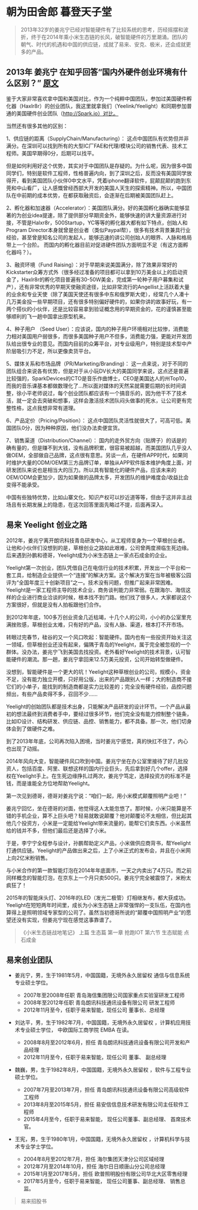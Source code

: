 # 朝为田舍郎 暮登天子堂


> 
> 2013年32岁的姜兆宁已经对智能硬件有了比较系统的思考，历经摇摆和波折，终于在2014年乘小米生态链的长风，破智能硬件的万里潮涌。团队的朝气、时代的机遇和中国的供应链，成就了易来、安克、极米，还会成就更多的产品。

## 2013年  姜兆宁 在知乎回答“国内外硬件创业环境有什么区别？” [原文](https://www.zhihu.com/question/22120446/answer/20375596?utm_source=weibo&utm_medium=weibo_share&utm_content=share_answer&utm_campaign=share_button)

鉴于大家非常喜欢拿中国和美国对比，作为一个纯粹中国团队，参加过美国硬件孵化器（Haxlr8r）的创业团队，我这里就拿我们（Yeelink/Yeelight）和同期参加普通的美国硬件创业团队（http://Spark.io）对比。

当然还有很多其他的区别：

1、供应链的距离（SupplyChain/Manufacturing）： 这点中国团队有优势但并非满分。在深圳可以找到所有的大型IC厂FAE和代理/模块公司的销售代表、技术工程师。美国早期得0分，后期可以找平。

但是如何利用好这个优势，其实对于中国团队是存疑的。为什么呢，因为很多中国同学们，特别是软件工程师，性格普遍内向，到了深圳之后，反而没有美国同学放得开，看到美国团队小伙伴0中文水平，凭着iphone翻译软件，屁颠屁颠的跑到东莞和中山看厂，让人感慨曾经西部大开发的美国人天生的探索精神。所以，中国团队在中前期的成本优势，在都获取融资后，会逐渐在后期被美国团队赶上。


2、孵化器和加速器（Accelerator）：美国团队满分。好的美国孵化器确实能够显著的为创业idea提速，除了提供部分早期资金外，能够快速的讲大量资源进行对接，不管是Halxr8r，500Startup，YC等等的孵化器大都有如下特点，创始人和Program Director本身就曾是创业者（类似Paypal帮），很多有技术背景兼具行业经验，甚至曾是知名公司的发起人，能够迅速的讲公司创始人的眼界、人脉和格局带上一个台阶。 而国内的孵化器目前对促进硬件团队方面明显不足（有这方面孵化器吗？）。

3、融资环境（Fund Raising）：对于早期来说美国满分，除了效果非常好的Kickstarter众筹方式外（很多经过准备的项目都可以拿到10万美金以上的启动资金了，Haxlr8r的孵化项目普遍有30-50W美金，完成第一轮种子用户募集和试产），还有非常优秀的早期天使融资途径，比如非常流行的Angellist上活跃着大量的业余和专业天使（除了美国天使还有很多中东和俄罗斯大佬），经常几个人凑十几万美金投一些早期项目，还有很多特别偏好硬件的，如果你讲的故事好玩，有一两个搭伙的小伙伴，还是比较容易拿到验证概念用的早期资金的，花的谨慎甚至能够顺利的飞一趟中国拿出原型机来。



4、种子用户 （Seed User）：应该说，国内的种子用户环境相对比较惨，消费能力相对美国用户弱很多，而很多美国种子用户不但多，消费能力强，更能对开发团队给出很专业的意见。而国内目前的众筹平台，对专业级用户，特别是技术型中产阶层吸引力不足，所以更像卖货平台。

5、媒体关系和市场品牌（PR/Marketing/Branding)： 这一点来说，对于不同的团队组合来说各有优势，但是对于从小玩DV长大的美国同学来说，这点还是普遍比较强的，SparkDevices的CTO是音乐作曲博士，CEO是美国达人的州Top10，而我的音乐课基本都做数理化了…所以面对媒体的天然呆就需要后期的长时间调整，徐小平老师说过，每个创业团队都应该有一个搞音乐的，因为他干不了技术活，就一定会去突破和想事，这样会激活技术团队闷头做事的死水，让公司更有完整性格，这点我想非常有道理。

6、产品定价（Pricing/Position）： 这点中国团队灵活性就很大了，可高可低。美国团队0分，因为种种原因，他们没办法卖便宜货。

7、销售渠道（Distribution/Channel）： 国内的走外贸方向（贴牌子）的话是的确有量的，但是赚不到大钱，没有品牌积累，很容易被超越，而美国团队几乎没人做OEM，全部做自己品牌，这点很有意思。另谈一点，在硬件APP时代，如果同时维护大量的ODM/OEM第三方品牌订单，单独从APP软件版本维护角度上面，对研发团队来说也是相当大的压力。所以具有智能化的硬件产品，应该未来的OEM/ODM会更加少，因为如果做的品牌太多，开发团队的维护难度会/收益比会变得不能承受。

中国有些独特优势，比如山寨文化、知识产权可以抄近道等等，但由于这并非主战场且有长期发展上的隐患，在这次回答里面先略过不提，后面再深入。



## 易来 Yeelight 创业之路

2012年，姜兆宁离开朗讯科技青岛研发中心，从工程师变身为一个草根创业者。让他和小伙伴们没想到的是，草根创业之路如此艰难，公司曾两度濒临生死边缘。后来遇到孙鹏和德哥，Yeelight成为小米生态链上一家点石成金的企业。

Yeelight第一次创业，团队凭借自己在电信行业的技术积累，开发出一个平台和一套工具，给制造企业提供一个“连接”的解决方案。这个解决方案在当年被极客公园评为“全国年度三十创新项目”之一。技术没有问题，但推广起来非常困难。Yeelight是一家工程师主导的技术企业，商务谈判能力非常弱。在跟海尔、海信这样的企业进行商业洽谈的时候，根本找不到门路。他们找了很多人，大家都说这个方案很好，但就是没有人拍板跟他们合作。

到2012年年底，100多万创业资金几近枯竭，十几个人的公司，小小的办公室里充满挫败感，草根创业太难，只有好的产品，没有人脉、渠道，根本打不开市场。

转眼过完春节，硅谷的又一个风口吹起：智能硬件。国内也有一些投资开始关注这一领域，但草根创业还没有起来，偏隅于青岛的Yeelight，属于完全被忽视的一个群体。没办法，姜兆宁飞到美国去找投资。老外看好Yeelight的技术背景，认可智能硬件的潮流。那一趟，姜兆宁拿回来12.5万美元投资，公司开始转型做硬件。

没想到，智能硬件是一个更大的坑！Yeelight这种草根创业的公司，规模小，资金不足，没有能力独立开模，只好用公版，出来的产品跟别人一样；大的制造商不接它们的小单子，能找到的制造商都是实力比较差的；完全没有硬件经验，品控问题频出，有些产品卖得不多，召回不少……

Yeelight的创始团队都是技术出身，只能解决产品研发的设计环节。一个产品从最初的想法最终到消费者手中，要经过很多环节，他们完全没有能力控制整个链条，比如ID设计、结构研发、供应链、品控、销售能力，都不具备。那一次，他们切身体会到了做硬件之难。

到了2013年年底，公司再次陷入困境，当时姜兆宁感觉，真的快扛不住了，内心也出现了动摇。

2014年风向大变，智能硬件风口吹到中国。姜兆宁坐在办公室里接待了好几批投资人，包括百度、阿里、联想这样的国内行业巨头，先后拿到好几个offer，选择权在Yeelight手上。在生死边缘挣扎过两次，姜兆宁笃定，选择投资方的标准不是钱，而是谁能全方位地帮助Yeelight。

第一次见到德哥，德哥对姜兆宁说：“咱们一起，用小米模式颠覆照明产业吧！”

姜兆宁回忆，坐在德哥的对面，他觉得这人太能忽悠了。那时候，小米只能算是不错的手机企业，算不上巨头吧？轻易就敢说颠覆？他对颠覆论不太相信，但比起其他几个投资方，小米是一定能给Yeelight带来流量的，能帮它们卖东西。小米虽然给的钱并不多，但他们最后还是选择了小米。

于是，李宁宁全程参与设计，孙鹏帮助定义产品，小米做供应商背书，帮Yeelight打通供应链。Yeelight的产品做出来之后，上了小米正式的发布会，并且在小米网上向2亿米粉销售。

与小米合作的第一款智能灯泡在2014年年底面市，一天之内卖出了4万只。而之前同样概念的智能灯泡，在京东上一个月只卖500只。姜兆宁完全被震惊了，米粉太疯狂了！

2015年的智能床头灯、2016年的LED（发光二极管）灯相继发布，都大获成功。Yeelight在短短两年时间里，成长为小米生态链上非常强悍的一支队伍，在国内也算得上是照明领域专家型的公司了。虽然当初德哥所说的“颠覆中国照明产业”的愿望还没有实现，但姜兆宁现在感觉这事靠谱了。


>《小米生态链战地笔记》
>上篇 生态篇 
>第一章 抢跑IOT 
>第六节 生态赋能
>点石成金


## 易来创业团队


* 姜兆宁，男，生于1981年5月，中国国籍，无境外永久居留权 通信与信息系统专业硕士学位。
  * 2007年至2008年任职 青岛海信集团限公司国家重点实验室研发工程师 
  * 2008年至2012年任职 青岛朗讯科技通讯设备有限公司 研发工程师 
  * 2012年11月至今，任职于易来智能，现任公司 董事长、总经理
  
* 刘达平，男，生于1982年7月，中国国籍，无境外永久居留权 ，计算机应用技术专业硕士学位， 中欧国际工商学院 EMBA 在读。 
  * 2008年8月至2012年6月，担任 青岛朗讯科技通讯设备有限公司开发和产品经理 
  * 2012年11月至今，任职于易来智能，现任公司 董事、 副总经理 


* 魏巍，男，生于1982年8月，中国国籍，无境外永久居留权 ，软件与工程专业硕士学位。
  * 2007年7月至2013年7月，担任 青岛朗讯科技通讯设备有限公司高级软件工程师 
  * 2013年8月至2015年5月，担任 易安信信息技术研发有限公司主任软件工程师 
  * 2015年4月至今，任职于易来智能， 现任公司董事、副总经理、 首席技术官。
  
* 王宪，男，生于1980年1月，中国国籍，无境外永久居留权 ，计算机科学与技术专业学士学位。 
  * 2004年8月至2012年7月，担任 海尔集团天津分公司区域经理 
  * 2012年7月至2014年10月，担任 海尔日日顺唐山分公司总经理 
  * 2015年1月至2017年5月，担任 欧普照明股份有限公司华北大区零售经理 
  * 2017年5月至今，任职于易来智能， 现任公司董事、副总经理、 销售总监。
  



>易来招股书
